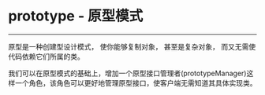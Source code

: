 # prototype - 原型模式

<hr/>

原型是一种创建型设计模式， 使你能够复制对象， 甚至是复杂对象， 而又无需使代码依赖它们所属的类。

我们可以在原型模式的基础上，增加一个原型接口管理者(prototypeManager)这样一个角色，该角色可以更好地管理原型接口，使客户端无需知道其具体实现类。